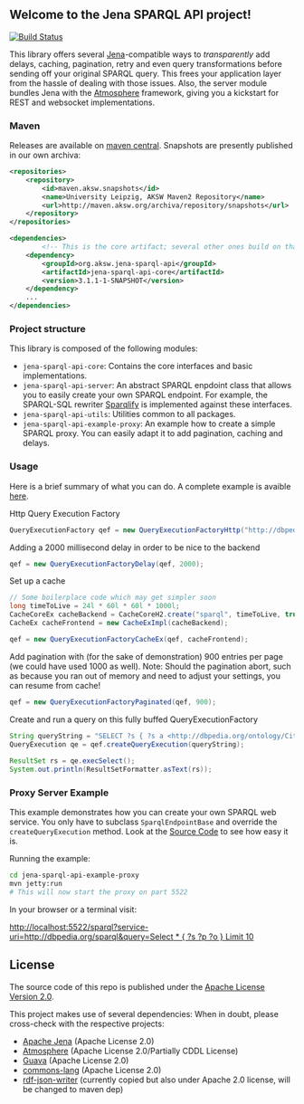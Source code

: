 ## Welcome to the Jena SPARQL API project!

[![Build Status](http://ci.aksw.org/jenkins/job/jena-sparql-api/badge/icon)](http://ci.aksw.org/jenkins/job/jena-sparql-api/)

This library offers several [Jena](http://jena.apache.org/)-compatible ways to *transparently* add delays, caching, pagination, retry and even query transformations before sending off your original SPARQL query. This frees your application layer from the hassle of dealing with those issues. Also, the server module bundles Jena with the [Atmosphere](https://github.com/Atmosphere/atmosphere) framework, giving you a kickstart for REST and websocket implementations. 

### Maven
Releases are available on [maven central](http://search.maven.org/#search%7Cga%7C1%7Cjena-sparql-api).
Snapshots are presently published in our own archiva:

```xml
<repositories>
	<repository>
	    <id>maven.aksw.snapshots</id>
	    <name>University Leipzig, AKSW Maven2 Repository</name>
	    <url>http://maven.aksw.org/archiva/repository/snapshots</url>
	</repository>
</repositories>

<dependencies>
        <!-- This is the core artifact; several other ones build on that. -->
	<dependency>
		<groupId>org.aksw.jena-sparql-api</groupId>
		<artifactId>jena-sparql-api-core</artifactId>
		<version>3.1.1-1-SNAPSHOT</version>
	</dependency>	
	...
</dependencies>
```
### Project structure

This library is composed of the following modules:
* `jena-sparql-api-core`: Contains the core interfaces and basic implementations.
* `jena-sparql-api-server`: An abstract SPARQL enpdoint class that allows you to easily create your own SPARQL endpoint. For example, the SPARQL-SQL rewriter [Sparqlify](http://github.com/AKSW/Sparqlify) is implemented against these interfaces.
* `jena-sparql-api-utils`: Utilities common to all packages.
* `jena-sparql-api-example-proxy`: An example how to create a simple SPARQL proxy. You can easily adapt it to add pagination, caching and delays.

### Usage

Here is a brief summary of what you can do. A complete example is avaible [here](https://github.com/AKSW/jena-sparql-api/blob/master/jena-sparql-api-core/src/main/java/org/aksw/jena_sparql_api/example/Example.java).

Http Query Execution Factory
```Java
QueryExecutionFactory qef = new QueryExecutionFactoryHttp("http://dbpedia.org/sparql", "http://dbpedia.org");
```
Adding a 2000 millisecond delay in order to be nice to the backend
```Java
qef = new QueryExecutionFactoryDelay(qef, 2000);
```
Set up a cache

```Java
// Some boilerplace code which may get simpler soon
long timeToLive = 24l * 60l * 60l * 1000l; 
CacheCoreEx cacheBackend = CacheCoreH2.create("sparql", timeToLive, true);
CacheEx cacheFrontend = new CacheExImpl(cacheBackend);

qef = new QueryExecutionFactoryCacheEx(qef, cacheFrontend);
```
Add pagination with (for the sake of demonstration) 900 entries per page (we could have used 1000 as well).
Note: Should the pagination abort, such as because you ran out of memory and need to adjust your settings, you can resume from cache!
```Java
qef = new QueryExecutionFactoryPaginated(qef, 900);
```
Create and run a query on this fully buffed QueryExecutionFactory
```Java
String queryString = "SELECT ?s { ?s a <http://dbpedia.org/ontology/City> } LIMIT 5000";
QueryExecution qe = qef.createQueryExecution(queryString);
		
ResultSet rs = qe.execSelect();
System.out.println(ResultSetFormatter.asText(rs));
```

### Proxy Server Example
This example demonstrates how you can create your own SPARQL web service.
You only have to subclass `SparqlEndpointBase` and override the `createQueryExecution` method.
Look at the [Source Code](https://github.com/AKSW/jena-sparql-api/blob/master/jena-sparql-api-example-proxy/src/main/java/org/aksw/jena_sparql_api/example/proxy/SparqlEndpointProxy.java) to see how easy it is.

Running the example:
```bash
cd jena-sparql-api-example-proxy
mvn jetty:run
# This will now start the proxy on part 5522
```
In your browser or a terminal visit:

[http://localhost:5522/sparql?service-uri=http://dbpedia.org/sparql&query=Select * { ?s ?p ?o } Limit 10](http://localhost:5522/sparql?service-uri=http%3A%2F%2Fdbpedia.org%2Fsparql&query=Select%20%2A%20%7B%20%3Fs%20%3Fp%20%3Fo%20%7D%20Limit%2010)


## License
The source code of this repo is published under the [Apache License Version 2.0](https://github.com/AKSW/jena-sparql-api/blob/master/LICENSE).

This project makes use of several dependencies: When in doubt, please cross-check with the respective projects:
* [Apache Jena](https://jena.apache.org/) (Apache License 2.0)
* [Atmosphere](https://github.com/Atmosphere/atmosphere) (Apache License 2.0/Partially CDDL License)
* [Guava](http://code.google.com/p/guava-libraries/) (Apache License 2.0)
* [commons-lang](http://commons.apache.org/proper/commons-lang/) (Apache License 2.0)
* [rdf-json-writer](https://github.com/kasabi/rdf-json-writer) (currently copied but also under Apache 2.0 license, will be changed to maven dep)



